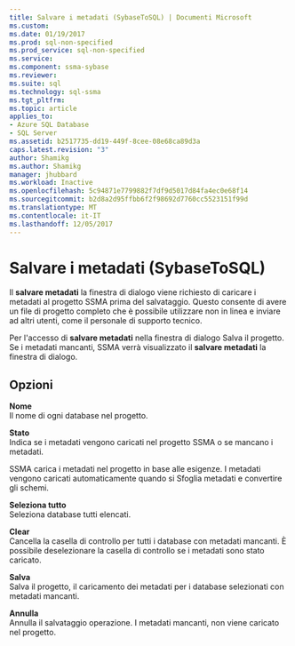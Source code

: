 ```yaml
---
title: Salvare i metadati (SybaseToSQL) | Documenti Microsoft
ms.custom: 
ms.date: 01/19/2017
ms.prod: sql-non-specified
ms.prod_service: sql-non-specified
ms.service: 
ms.component: ssma-sybase
ms.reviewer: 
ms.suite: sql
ms.technology: sql-ssma
ms.tgt_pltfrm: 
ms.topic: article
applies_to:
- Azure SQL Database
- SQL Server
ms.assetid: b2517735-dd19-449f-8cee-08e68ca89d3a
caps.latest.revision: "3"
author: Shamikg
ms.author: Shamikg
manager: jhubbard
ms.workload: Inactive
ms.openlocfilehash: 5c94871e7799882f7df9d5017d84fa4ec0e68f14
ms.sourcegitcommit: b2d8a2d95ffbb6f2f98692d7760cc5523151f99d
ms.translationtype: MT
ms.contentlocale: it-IT
ms.lasthandoff: 12/05/2017
---
```

# <a name="save-metadata--sybasetosql"></a>Salvare i metadati (SybaseToSQL)
Il **salvare metadati** la finestra di dialogo viene richiesto di caricare i metadati al progetto SSMA prima del salvataggio. Questo consente di avere un file di progetto completo che è possibile utilizzare non in linea e inviare ad altri utenti, come il personale di supporto tecnico.  
  
Per l'accesso di **salvare metadati** nella finestra di dialogo Salva il progetto. Se i metadati mancanti, SSMA verrà visualizzato il **salvare metadati** la finestra di dialogo.  
  
## <a name="options"></a>Opzioni  
**Nome**  
Il nome di ogni database nel progetto.  
  
**Stato**  
Indica se i metadati vengono caricati nel progetto SSMA o se mancano i metadati.  
  
SSMA carica i metadati nel progetto in base alle esigenze. I metadati vengono caricati automaticamente quando si Sfoglia metadati e convertire gli schemi.  
  
**Seleziona tutto**  
Seleziona database tutti elencati.  
  
**Clear**  
Cancella la casella di controllo per tutti i database con metadati mancanti. È possibile deselezionare la casella di controllo se i metadati sono stato caricato.  
  
**Salva**  
Salva il progetto, il caricamento dei metadati per i database selezionati con metadati mancanti.  
  
**Annulla**  
Annulla il salvataggio operazione. I metadati mancanti, non viene caricato nel progetto.  
  
